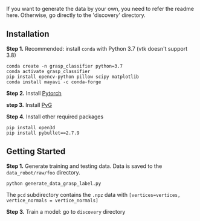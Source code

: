 If you want to generate the data by your own, you need to refer the readme here. Otherwise, go directly to the 'discovery' directory.

## Installation
**Step 1.** Recommended: install `conda` with Python 3.7 (vtk doesn't support 3.8)

```shell
conda create -n grasp_classifier python=3.7
conda activate grasp_classifier
pip install opencv-python pillow scipy matplotlib
conda install mayavi -c conda-forge
```

**Step 2.** Install [Pytorch](https://pytorch.org/get-started/locally/)

**step 3.** Install [PyG](https://pytorch-geometric.readthedocs.io/en/latest/notes/installation.html)

**Step 4.** Install other required packages

```shell
pip install open3d
pip install pybullet==2.7.9
```

## Getting Started
**Step 1.** Generate training and testing data. Data is saved to the `data_robot/raw/foo` directory.

```shell
python generate_data_grasp_label.py
```
The `pcd` subdirectory contains the `.npz` data with `[vertices=vertices, vertice_normals = vertice_normals]`

**Step 3.** Train a model: go to `discovery` directory
